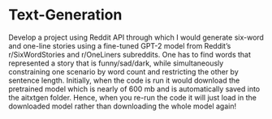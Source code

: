 # Text-Generation
Develop a project using Reddit API through which I would generate six-word and one-line stories using a fine-tuned GPT-2 model from Reddit’s r/SixWordStories and r/OneLiners subreddits. One has to find words that represented a story that is funny/sad/dark, while simultaneously constraining one scenario by word count and restricting the other by sentence length.
Initially, when the code is run it would download the pretrained model which is nearly of 600 mb and is automatically saved into the aitxtgen folder. Hence, when you re-run the code it will just load in the downloaded model rather than downloading the whole model again!
